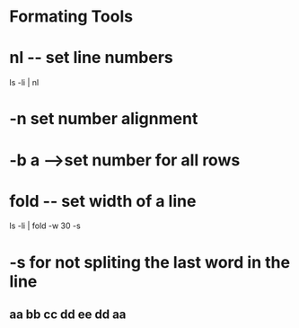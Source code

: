 # Formating Tools
# nl -- set line numbers
ls -li | nl
# -n set number alignment
# -b a -->set number for all rows

# fold -- set width of a line
ls -li | fold -w 30 -s
# -s for not spliting the last word in the line


aa
bb
cc
dd
ee
dd
aa
--

